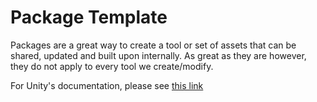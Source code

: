 # Package Template
Packages are a great way to create a tool or set of assets that can be shared, updated and built upon internally. As great as they are however, they do not apply to every tool we create/modify.

For Unity's documentation, please see [this link](https://docs.unity3d.com/Manual/CustomPackages.html)